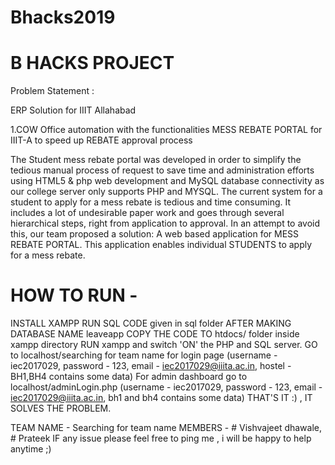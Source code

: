 # Bhacks2019

# B HACKS PROJECT
Problem Statement :

ERP Solution for IIIT Allahabad

1.COW Office automation with the functionalities MESS REBATE PORTAL for IIIT-A to speed up REBATE approval process

The Student mess rebate portal was developed in order to simplify the tedious manual process of request to save time and administration efforts using HTML5 & php web development and MySQL database connectivity as our college server only supports PHP and MYSQL. The current system for a student to apply for a mess rebate is tedious and time consuming. It includes a lot of undesirable paper work and goes through several hierarchical steps, right from application to approval. In an attempt to avoid this, our team proposed a solution: A web based application for MESS REBATE PORTAL. This application enables individual STUDENTS to apply for a mess rebate.

# HOW TO RUN -
INSTALL XAMPP
RUN SQL CODE given in sql folder AFTER MAKING DATABASE NAME leaveapp
COPY THE CODE TO htdocs/ folder inside xampp directory
RUN xampp and switch 'ON' the PHP and SQL server.
GO to localhost/searching for team name for login page (username - iec2017029, password - 123, email - iec2017029@iiita.ac.in, hostel - BH1,BH4 contains some data)
For admin dashboard go to localhost/adminLogin.php (username - iec2017029, password - 123, email - iec2017029@iiita.ac.in, bh1 and bh4 contains some data)
THAT'S IT :) , IT SOLVES THE PROBLEM.

TEAM NAME - Searching for team name
MEMBERS - # Vishvajeet dhawale, # Prateek
IF any issue please feel free to ping me , i will be happy to help anytime ;)
